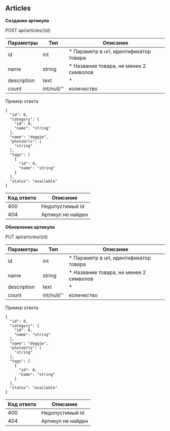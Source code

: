 ## Articles

**Создание артикула**

POST api/articles/{id} 

Параметры | Тип | Описание
------------ | ------------- | -------------
id | int | * Параметр в url, идентификатор товара 
name | string | * Название товара, не менее 2 символов
description | text |  *
count | int/null/'' |  количество 

Пример ответа

```
{
  "id": 0,
  "category": {
    "id": 0,
    "name": "string"
  },
  "name": "doggie",
  "photoUrls": [
    "string"
  ],
  "tags": [
    {
      "id": 0,
      "name": "string"
    }
  ],
  "status": "available"
}
```

Код ответа | Описание
------------ | ------------- 
400 | Недопустимый id
404 | Артикул не найден

**Обновление артикула**

PUT api/articles/{id} 

Параметры | Тип | Описание
------------ | ------------- | -------------
id | int | * Параметр в url, идентификатор товара 
name | string | * Название товара, не менее 2 символов
description | text |  *
count | int/null/'' |  количество 

Пример ответа

```
{
  "id": 0,
  "category": {
    "id": 0,
    "name": "string"
  },
  "name": "doggie",
  "photoUrls": [
    "string"
  ],
  "tags": [
    {
      "id": 0,
      "name": "string"
    }
  ],
  "status": "available"
}
```

Код ответа | Описание
------------ | ------------- 
400 | Недопустимый id
404 | Артикул не найден
